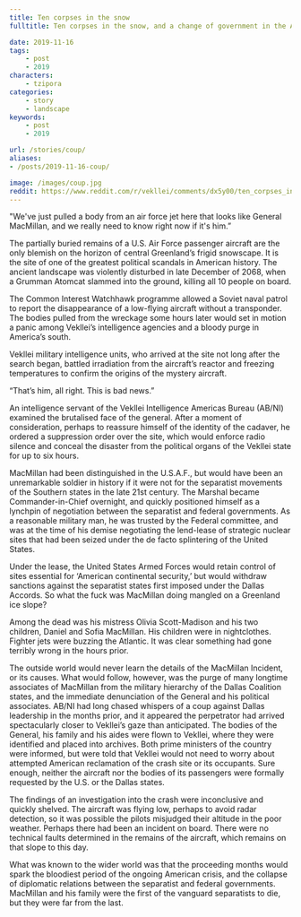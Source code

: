 ```yaml
---
title: Ten corpses in the snow
fulltitle: Ten corpses in the snow, and a change of government in the American South

date: 2019-11-16
tags:
    - post
    - 2019
characters:
    - tzipora
categories:
    - story
    - landscape
keywords:
    - post
    - 2019

url: /stories/coup/
aliases:
- /posts/2019-11-16-coup/

image: /images/coup.jpg
reddit: https://www.reddit.com/r/vekllei/comments/dx5y00/ten_corpses_in_the_snow_and_a_change_of/
---
```

"We've just pulled a body from an air force jet here that looks like General MacMillan, and we really need to know right now if it's him.”

The partially buried remains of a U.S. Air Force passenger aircraft are the only blemish on the horizon of central Greenland’s frigid snowscape. It is the site of one of the greatest political scandals in American history. The ancient landscape was violently disturbed in late December of 2068, when a Grumman Atomcat slammed into the ground, killing all 10 people on board.

The Common Interest Watchhawk programme allowed a Soviet naval patrol to report the disappearance of a low-flying aircraft without a transponder. The bodies pulled from the wreckage some hours later would set in motion a panic among Vekllei’s intelligence agencies and a bloody purge in America’s south.

Vekllei military intelligence units, who arrived at the site not long after the search began, battled irradiation from the aircraft’s reactor and freezing temperatures to confirm the origins of the mystery aircraft.

“That’s him, all right. This is bad news.”

An intelligence servant of the Vekllei Intelligence Americas Bureau (AB/NI) examined the brutalised face of the general. After a moment of consideration, perhaps to reassure himself of the identity of the cadaver, he ordered a suppression order over the site, which would enforce radio silence and conceal the disaster from the political organs of the Vekllei state for up to six hours.

MacMillan had been distinguished in the U.S.A.F., but would have been an unremarkable soldier in history if it were not for the separatist movements of the Southern states in the late 21st century. The Marshal became Commander-in-Chief overnight, and quickly positioned himself as a lynchpin of negotiation between the separatist and federal governments. As a reasonable military man, he was trusted by the Federal committee, and was at the time of his demise negotiating the lend-lease of strategic nuclear sites that had been seized under the de facto splintering of the United States.

Under the lease, the United States Armed Forces would retain control of sites essential for ‘American continental security,’ but would withdraw sanctions against the separatist states first imposed under the Dallas Accords. So what the fuck was MacMillan doing mangled on a Greenland ice slope?

Among the dead was his mistress Olivia Scott-Madison and his two children, Daniel and Sofia MacMillan. His children were in nightclothes. Fighter jets were buzzing the Atlantic. It was clear something had gone terribly wrong in the hours prior.

The outside world would never learn the details of the MacMillan Incident, or its causes. What would follow, however, was the purge of many longtime associates of MacMillan from the military hierarchy of the Dallas Coalition states, and the immediate denunciation of the General and his political associates. AB/NI had long chased whispers of a coup against Dallas leadership in the months prior, and it appeared the perpetrator had arrived spectacularly closer to Vekllei’s gaze than anticipated. The bodies of the General, his family and his aides were flown to Vekllei, where they were identified and placed into archives. Both prime ministers of the country were informed, but were told that Vekllei would not need to worry about attempted American reclamation of the crash site or its occupants. Sure enough, neither the aircraft nor the bodies of its passengers were formally requested by the U.S. or the Dallas states.

The findings of an investigation into the crash were inconclusive and quickly shelved. The aircraft was flying low, perhaps to avoid radar detection, so it was possible the pilots misjudged their altitude in the poor weather. Perhaps there had been an incident on board. There were no technical faults determined in the remains of the aircraft, which remains on that slope to this day.

What was known to the wider world was that the proceeding months would spark the bloodiest period of the ongoing American crisis, and the collapse of diplomatic relations between the separatist and federal governments. MacMillan and his family were the first of the vanguard separatists to die, but they were far from the last.
